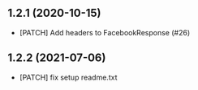 

1.2.1 (2020-10-15)
------------------
- [PATCH] Add headers to FacebookResponse (#26)


1.2.2 (2021-07-06)
------------------
- [PATCH] fix setup readme.txt
